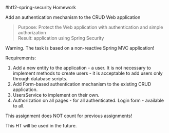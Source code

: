 #ht12-spring-security
Homework

Add an authentication mechanism to the CRUD Web application

>Purpose: Protect the Web application with authentication and simple authorization<br>
Result: application using Spring Security

Warning. The task is based on a non-reactive Spring MVC application!

Requirements:
1. Add a new entity to the application - a user. It is not necessary to implement methods to create users - it is acceptable to add users only through database scripts.
2. Add Form-based authentication mechanism to the existing CRUD application.
3. UsersService to implement on their own.
4. Authorization on all pages - for all authenticated. Login form - available to all.

This assignment does NOT count for previous assignments!

This HT will be used in the future.